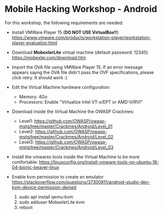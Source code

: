 # Mobile Hacking Workshop - Android

For this workshop, the following requirements are needed:

* Install VMWare Player 15 (**DO NOT USE VirtualBox!!**)
https://www.vmware.com/products/workstation-player/workstation-player-evaluation.html

* Download **MobexlerLite** virtual machine (default password: 12345)
https://mobexler.com/download.htm

* Import the OVA file using VMWare Player 15. If an error message appears sayng the OVA file didn't pass the OVF specifications, please click retry. It should work :)

* Edit the Virtual Machine hardware configuration:
  - Memory: 4Go
  - Processors: Enable "Virtualize Intel VT-x/EPT or AMD-V/RVI" 

* Download inside the Virtual Machine the OWASP Crackmes:
   - Level1: https://github.com/OWASP/owasp-mstg/tree/master/Crackmes/Android/Level_01
   - Level2: https://github.com/OWASP/owasp-mstg/tree/master/Crackmes/Android/Level_02
   - Level3: https://github.com/OWASP/owasp-mstg/tree/master/Crackmes/Android/Level_03
	
* Install the vmwares tools inside the Virtual Machine to be more comfortable:
https://linuxconfig.org/install-vmware-tools-on-ubuntu-18-04-bionic-beaver-linux 
	
* Enable kvm permission to create an emulator
https://stackoverflow.com/questions/37300811/android-studio-dev-kvm-device-permission-denied

   1. sudo apt install qemu-kvm
   2. sudo adduser MobexlerLite kvm
   3. reboot


